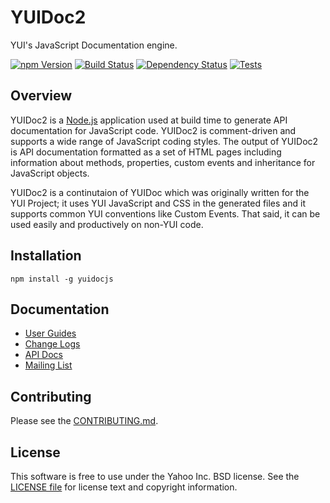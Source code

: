 # YUIDoc2

YUI's JavaScript Documentation engine.

[![npm Version](https://img.shields.io/npm/v/yuidocjs.svg?style=flat-square)](https://www.npmjs.org/package/yuidocjs)
[![Build Status](http://img.shields.io/travis/yui/yuidoc.svg?style=flat-square)](https://travis-ci.org/yui/yuidoc)
[![Dependency Status](https://img.shields.io/david/yui/yuidoc.svg?style=flat-square)](https://david-dm.org/yui/yuidoc)
[![Tests](https://github.com/jasonmishi/yuidoc2/actions/workflows/tests.yml/badge.svg)](https://github.com/jasomishi/yuidoc2)

## Overview

YUIDoc2 is a [Node.js](http://nodejs.org/) application used at build time to
generate API documentation for JavaScript code. YUIDoc2 is comment-driven and supports a wide
range of JavaScript coding styles. The output of YUIDoc2 is API documentation formatted as a
set of HTML pages including information about methods, properties, custom events and
inheritance for JavaScript objects.

YUIDoc2 is a continutaion of YUIDoc which was originally written for the YUI Project; it uses
YUI JavaScript and CSS in the generated files and it supports common YUI conventions like
Custom Events. That said, it can be used easily and productively on non-YUI code.

## Installation

    npm install -g yuidocjs

## Documentation

* [User Guides](https://jasonmishi.github.io/yuidoc2.github.io/)
* [Change Logs](https://github.com/yui/yuidoc/releases)
* [API Docs](http://yui.github.io/yuidoc/api/)
* [Mailing List](https://groups.google.com/forum/#!forum/yuidoc)

## Contributing

Please see the [CONTRIBUTING.md](CONTRIBUTING.md).

## License

This software is free to use under the Yahoo Inc. BSD license. See the [LICENSE file](LICENSE) for license text and copyright information.
